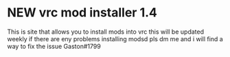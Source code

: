 # NEW vrc mod installer 1.4
This is site that allows you to install mods into vrc this will be updated weekly
if there are eny problems installing modsd pls dm me and i will find a way to fix the issue
Gaston#1799
